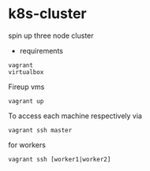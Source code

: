 # k8s-cluster



spin up three node cluster

* requirements
```
vagrant
virtualbox
```

Fireup vms
``` 
vagrant up
```
To access each machine respectively via 
```
vagrant ssh master
```
for workers
```
vagrant ssh [worker1|worker2]
```